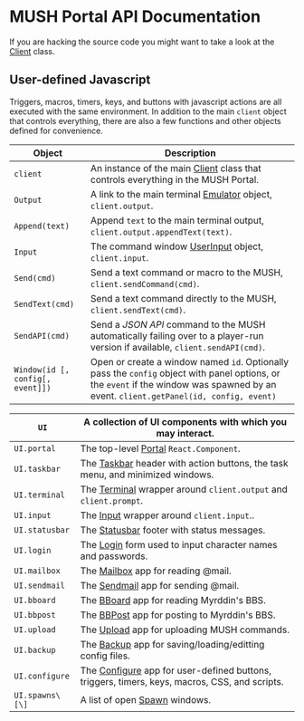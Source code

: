 
# MUSH Portal API Documentation

If you are hacking the source code you might want to take a look at the
[Client](https://github.com/grapenut/mush-portal/tree/master/docs/CLIENT.md)
class.

## <a name="userscripts">User-defined Javascript</a>

Triggers, macros, timers, keys, and buttons with javascript actions are all
executed with the same environment. In addition to the main `client` object
that controls everything, there are also a few functions and other objects
defined for convenience.

| Object                           | Description
|----------------------------------|-------------
| `client`                         | An instance of the main [Client]() class that controls everything in the MUSH Portal.
| `Output`                         | A link to the main terminal [Emulator]() object, `client.output`.
| `Append(text)`                   | Append `text` to the main terminal output, `client.output.appendText(text)`.
| `Input`                          | The command window [UserInput]() object, `client.input`.
| `Send(cmd)`                      | Send a text command or macro to the MUSH, `client.sendCommand(cmd)`.
| `SendText(cmd)`                  | Send a text command directly to the MUSH, `client.sendText(cmd)`.
| `SendAPI(cmd)`                   | Send a _JSON API_ command to the MUSH automatically failing over to a player-run version if available, `client.sendAPI(cmd)`.
| `Window(id [, config[, event]])` | Open or create a window named `id`. Optionally pass the `config` object with panel options, or the `event` if the window was spawned by an event. `client.getPanel(id, config, event)`

| `UI`            | A collection of UI components with which you may interact.
|-----------------|-------------------
| `UI.portal`     | The top-level [Portal]() `React.Component`.
| `UI.taskbar`    | The [Taskbar]() header with action buttons, the task menu, and minimized windows.
| `UI.terminal`   | The [Terminal]() wrapper around `client.output` and `client.prompt`.
| `UI.input`      | The [Input]() wrapper around `client.input`..
| `UI.statusbar`  | The [Statusbar]() footer with status messages.
| `UI.login`      | The [Login]() form used to input character names and passwords.
| `UI.mailbox`    | The [Mailbox]() app for reading @mail.
| `UI.sendmail`   | The [Sendmail]() app for sending @mail.
| `UI.bboard`     | The [BBoard]() app for reading Myrddin's BBS.
| `UI.bbpost`     | The [BBPost]() app for posting to Myrddin's BBS.
| `UI.upload`     | The [Upload]() app for uploading MUSH commands.
| `UI.backup`     | The [Backup]() app for saving/loading/editting config files.
| `UI.configure`  | The [Configure]() app for user-defined buttons, triggers, timers, keys, macros, CSS, and scripts.
| `UI.spawns\[\]` | A list of open [Spawn]() windows.








